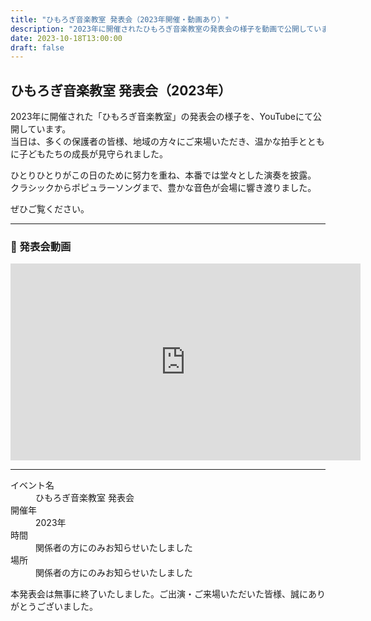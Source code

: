 ```yaml
---
title: "ひもろぎ音楽教室 発表会（2023年開催・動画あり）"
description: "2023年に開催されたひもろぎ音楽教室の発表会の様子を動画で公開しています。子どもたちの一生懸命な演奏をご覧ください。"
date: 2023-10-18T13:00:00
draft: false
---
```


## ひもろぎ音楽教室 発表会（2023年）

2023年に開催された「ひもろぎ音楽教室」の発表会の様子を、YouTubeにて公開しています。  
当日は、多くの保護者の皆様、地域の方々にご来場いただき、温かな拍手とともに子どもたちの成長が見守られました。

ひとりひとりがこの日のために努力を重ね、本番では堂々とした演奏を披露。  
クラシックからポピュラーソングまで、豊かな音色が会場に響き渡りました。

ぜひご覧ください。

---

### 🎥 発表会動画

<iframe width="560" height="315" 
        src="https://www.youtube.com/embed/FtxEvdybwkk" 
        title="YouTube video player" 
        frameborder="0" 
        allow="accelerometer; autoplay; clipboard-write; encrypted-media; gyroscope; picture-in-picture" 
        allowfullscreen>
</iframe>

---

<dl class="basic">
  <dt>イベント名</dt>
  <dd>ひもろぎ音楽教室 発表会</dd>

  <dt>開催年</dt>
  <dd>2023年</dd>

  <dt>時間</dt>
  <dd>関係者の方にのみお知らせいたしました</dd>

  <dt>場所</dt>
  <dd>関係者の方にのみお知らせいたしました</dd>
</dl>

<p class="mt-4">
本発表会は無事に終了いたしました。ご出演・ご来場いただいた皆様、誠にありがとうございました。
</p>
